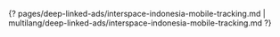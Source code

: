{? pages/deep-linked-ads/interspace-indonesia-mobile-tracking.md | multilang/deep-linked-ads/interspace-indonesia-mobile-tracking.md ?}
